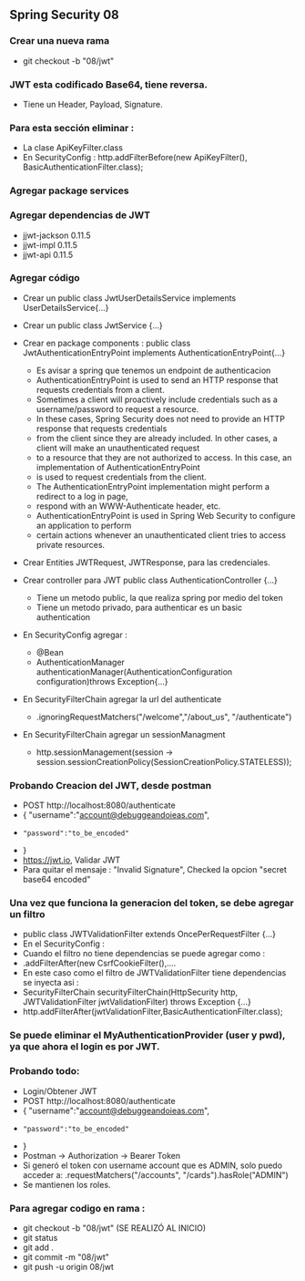 ## Spring Security 08
### Crear una nueva rama 
  - git checkout -b "08/jwt"

### JWT esta codificado Base64, tiene reversa.
  - Tiene un Header, Payload, Signature.

### Para esta sección eliminar :
  - La clase ApiKeyFilter.class
  - En SecurityConfig : http.addFilterBefore(new ApiKeyFilter(), BasicAuthenticationFilter.class);
  
### Agregar package services

### Agregar dependencias de JWT
  - jjwt-jackson  0.11.5
  - jjwt-impl     0.11.5
  - jjwt-api      0.11.5

### Agregar código 
  - Crear un public class JwtUserDetailsService implements UserDetailsService{...}
  - Crear un public class JwtService {...}
  - Crear en package components : public class JwtAuthenticationEntryPoint implements AuthenticationEntryPoint{...} 
    - Es avisar a spring que tenemos un endpoint de authenticacion
    - AuthenticationEntryPoint is used to send an HTTP response that requests credentials from a client.
    - Sometimes a client will proactively include credentials such as a username/password to request a resource. 
    - In these cases, Spring Security does not need to provide an HTTP response that requests credentials 
    - from the client since they are already included. In other cases, a client will make an unauthenticated request
    - to a resource that they are not authorized to access. In this case, an implementation of AuthenticationEntryPoint 
    - is used to request credentials from the client.
    - The AuthenticationEntryPoint implementation might perform a redirect to a log in page, 
    - respond with an WWW-Authenticate header, etc.
    - AuthenticationEntryPoint is used in Spring Web Security to configure an application to perform 
    - certain actions whenever an unauthenticated client tries to access private resources.
    
  - Crear Entities JWTRequest, JWTResponse, para las credenciales.
  
  - Crear controller para JWT public class AuthenticationController {...}
    - Tiene un metodo public, la que realiza spring por medio del token
    - Tiene un metodo privado, para authenticar es un basic authentication
  
  - En SecurityConfig agregar : 
    - @Bean
    - AuthenticationManager authenticationManager(AuthenticationConfiguration configuration)throws Exception{...}
  - En SecurityFilterChain agregar la url del authenticate
    - .ignoringRequestMatchers("/welcome","/about_us", "/authenticate") 
  - En SecurityFilterChain agregar un sessionManagment
    - http.sessionManagement(session -> session.sessionCreationPolicy(SessionCreationPolicy.STATELESS)); 

### Probando Creacion del JWT, desde postman
  - POST        http://localhost:8080/authenticate
  -  {  "username":"account@debuggeandoieas.com",
  -     "password":"to_be_encoded"
  -  }
  - https://jwt.io,  Validar JWT
  - Para quitar el mensaje : "Invalid Signature", Checked la opcion "secret base64 encoded"

### Una vez que funciona la generacion del token, se debe agregar un filtro
  - public class JWTValidationFilter extends OncePerRequestFilter {...}
  - En el SecurityConfig :
  - Cuando el filtro no tiene dependencias se puede agregar como :
  - .addFilterAfter(new CsrfCookieFilter(),....
  - En este caso como el filtro de JWTValidationFilter tiene dependencias se inyecta asi :
  - SecurityFilterChain securityFilterChain(HttpSecurity http, JWTValidationFilter jwtValidationFilter) throws Exception {...}
  - http.addFilterAfter(jwtValidationFilter,BasicAuthenticationFilter.class);
  
### Se puede eliminar el MyAuthenticationProvider (user y pwd), ya que ahora el login es por JWT.
  
### Probando todo:
  - Login/Obtener JWT
  - POST        http://localhost:8080/authenticate
  -  {  "username":"account@debuggeandoieas.com",
  -     "password":"to_be_encoded"
  -  }
  - Postman -> Authorization -> Bearer Token
  - Si generó el token con username account que es ADMIN, solo puedo acceder a: .requestMatchers("/accounts", "/cards").hasRole("ADMIN")
  - Se mantienen los roles.

### Para agregar codigo en rama :
  - git checkout -b "08/jwt"  (SE REALIZÓ AL INICIO)
  - git status
  - git add .
  - git commit -m "08/jwt"
  - git push -u origin 08/jwt
